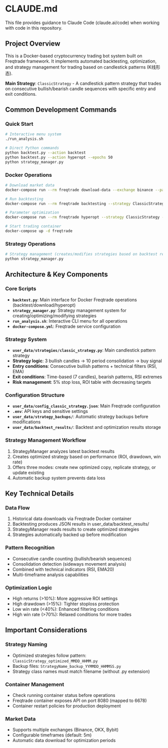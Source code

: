 # CLAUDE.md

This file provides guidance to Claude Code (claude.ai/code) when working with code in this repository.

## Project Overview

This is a Docker-based cryptocurrency trading bot system built on Freqtrade framework. It implements automated backtesting, optimization, and strategy management for trading based on candlestick patterns (K线形态).

**Main Strategy**: `ClassicStrategy` - A candlestick pattern strategy that trades on consecutive bullish/bearish candle sequences with specific entry and exit conditions.

## Common Development Commands

### Quick Start
```bash
# Interactive menu system
./run_analysis.sh

# Direct Python commands
python backtest.py --action backtest
python backtest.py --action hyperopt --epochs 50
python strategy_manager.py
```

### Docker Operations
```bash
# Download market data
docker-compose run --rm freqtrade download-data --exchange binance --pairs BTC/USDT --timeframes 5m --days 30

# Run backtesting
docker-compose run --rm freqtrade backtesting --strategy ClassicStrategy --timerange 20240101-

# Parameter optimization
docker-compose run --rm freqtrade hyperopt --strategy ClassicStrategy --epochs 100

# Start trading container
docker-compose up -d freqtrade
```

### Strategy Operations
```bash
# Strategy management (creates/modifies strategies based on backtest results)
python strategy_manager.py
```

## Architecture & Key Components

### Core Scripts
- **`backtest.py`**: Main interface for Docker Freqtrade operations (backtest/download/hyperopt)
- **`strategy_manager.py`**: Strategy management system for creating/optimizing/modifying strategies
- **`run_analysis.sh`**: Interactive CLI menu for all operations
- **`docker-compose.yml`**: Freqtrade service configuration

### Strategy System
- **`user_data/strategies/classic_strategy.py`**: Main candlestick pattern strategy
- **Strategy logic**: 3 bullish candles → 10 period consolidation → buy signal
- **Entry conditions**: Consecutive bullish patterns + technical filters (RSI, EMA)
- **Exit conditions**: Time-based (7 candles), bearish patterns, RSI extremes
- **Risk management**: 5% stop loss, ROI table with decreasing targets

### Configuration Structure
- **`user_data/config_classic_strategy.json`**: Main Freqtrade configuration
- **`.env`**: API keys and sensitive settings
- **`user_data/strategy_backups/`**: Automatic strategy backups before modifications
- **`user_data/backtest_results/`**: Backtest and optimization results storage

### Strategy Management Workflow
1. StrategyManager analyzes latest backtest results
2. Creates optimized strategy based on performance (ROI, drawdown, win rate)
3. Offers three modes: create new optimized copy, replicate strategy, or update existing
4. Automatic backup system prevents data loss

## Key Technical Details

### Data Flow
1. Historical data downloads via Freqtrade Docker container
2. Backtesting produces JSON results in user_data/backtest_results/
3. StrategyManager reads results to create optimized strategies
4. Strategies automatically backed up before modification

### Pattern Recognition
- Consecutive candle counting (bullish/bearish sequences)
- Consolidation detection (sideways movement analysis)
- Combined with technical indicators (RSI, EMA20)
- Multi-timeframe analysis capabilities

### Optimization Logic
- High returns (>10%): More aggressive ROI settings
- High drawdown (>15%): Tighter stoploss protection
- Low win rate (<40%): Enhanced filtering conditions
- High win rate (>70%): Relaxed conditions for more trades

## Important Considerations

### Strategy Naming
- Optimized strategies follow pattern: `ClassicStrategy_optimized_MMDD_HHMM.py`
- Backup files: `StrategyName_backup_YYMMDD_HHMMSS.py`
- Strategy class names must match filename (without .py extension)

### Container Management
- Check running container status before operations
- Freqtrade container exposes API on port 8080 (mapped to 6678)
- Container restart policies for production deployment

### Market Data
- Supports multiple exchanges (Binance, OKX, Bybit)
- Configurable timeframes (default: 5m)
- Automatic data download for optimization periods